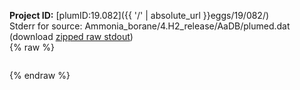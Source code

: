 **Project ID:** [plumID:19.082]({{ '/' | absolute_url }}eggs/19/082/)  
Stderr for source:  Ammonia_borane/4.H2_release/AaDB/plumed.dat   
(download [zipped raw stdout](plumed.dat.plumed.stdout.txt.zip))  
{% raw %}
<pre>
</pre>
{% endraw %}
